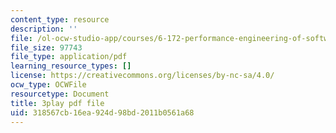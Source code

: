 ```yaml
---
content_type: resource
description: ''
file: /ol-ocw-studio-app/courses/6-172-performance-engineering-of-software-systems-fall-2018/318567cb16ea924d98bd2011b0561a68_euO8bqSW_Ow.pdf
file_size: 97743
file_type: application/pdf
learning_resource_types: []
license: https://creativecommons.org/licenses/by-nc-sa/4.0/
ocw_type: OCWFile
resourcetype: Document
title: 3play pdf file
uid: 318567cb-16ea-924d-98bd-2011b0561a68
---
```

